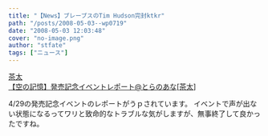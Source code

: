 ```yaml
---
title: "【News】ブレーブスのTim Hudson完封ktkr"
path: "/posts/2008-05-03--wp0719"
date: "2008-05-03 12:03:48"
cover: "no-image.png"
author: "stfate"
tags: ["ニュース"]
---
```


<style type="text/css">
<!--
p {white-space: pre-wrap};
-->
</style>

<a class="topics" href="http://www.toranoana.jp/webdayo/report/026/" target="_blank">茶太 【空の記憶】発売記念イベントレポート@とらのあな</a><span class="junre">[<a href="http://chata.moo.jp/" target="_blank">茶太</a>]</span>
<div class="news">4/29の発売記念イベントのレポートがうｐされています。
イベントで声が出ない状態になるってワリと致命的なトラブルな気がしますが、無事終了して良かったですね。</div>
